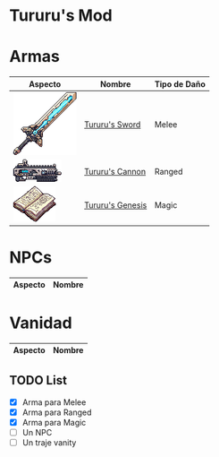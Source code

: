 # Tururu's Mod

# Armas

| Aspecto | Nombre | Tipo de Daño | 
| ------- | ------ | ------- |
| <img src='Items/Weapons/TururusSword.png'>   | <a href="Items/Weapons/Melee/TururusSword.cs">Tururu's Sword</a>     | Melee  | 
| <img src='Items/Weapons/TururusCannon.png'>  | <a href="Items/Weapons/Ranged/TururusCannon.cs">Tururu's Cannon</a>   | Ranged |
| <img src='Items/Weapons/TururusGenesis.png'> | <a href="Items/Weapons/Magic/TururusGenesis.cs">Tururu's Genesis</a> | Magic  |  

# NPCs

| Aspecto | Nombre |
| ------- | ------ |

# Vanidad

| Aspecto | Nombre |
| ------- | ------ |

## TODO List

- [x] Arma para Melee
- [x] Arma para Ranged 
- [x] Arma para Magic
- [ ] Un NPC
- [ ] Un traje vanity
